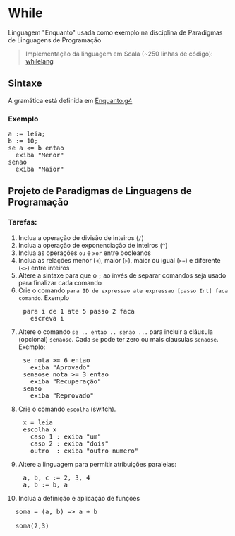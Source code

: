 While
=====

Linguagem "Enquanto" usada como exemplo na disciplina de Paradigmas de Linguagens de Programação

> Implementação da linguagem em Scala (~250 linhas de código): [whilelang](http://github.com/lrlucena/whilelang)

## Sintaxe

A gramática está definida em [Enquanto.g4](https://github.com/lrlucena/While/blob/master/src/plp/enquanto/parser/Enquanto.g4)

### Exemplo

<pre lang="Scala">
a := leia;
b := 10;
se a <= b entao
  exiba "Menor"
senao
  exiba "Maior"
</pre>

## Projeto de Paradigmas de Linguagens de Programação

### Tarefas:
1. Inclua a operação de divisão de inteiros (`/`)
2. Inclua a operação de exponenciação de inteiros (`^`)
3. Inclua as operações `ou` e `xor` entre booleanos
4. Inclua as relações menor (`<`), maior (`>`), maior ou igual (`>=`) e diferente (`<>`) entre inteiros
5. Altere a sintaxe para que o `;` ao invés de separar comandos seja usado para finalizar cada comando  
6. Crie o comando `para ID de expressao ate expressao [passo Int] faca comando`. Exemplo
<pre lang="scala">
    para i de 1 ate 5 passo 2 faca
      escreva i
</pre>

7. Altere o comando `se .. entao .. senao ...` para incluir a cláusula (opcional) `senaose`. Cada `se` pode ter zero ou mais clausulas `senaose`. Exemplo:
<pre lang="scala">
    se nota >= 6 entao
      exiba "Aprovado"
    senaose nota >= 3 entao
      exiba "Recuperação"
    senao
      exiba "Reprovado"
</pre>

8. Crie o comando `escolha` (switch).
<pre lang="scala">
    x = leia
    escolha x
      caso 1 : exiba "um"
      caso 2 : exiba "dois"
      outro  : exiba "outro numero"
</pre>

9. Altere a linguagem para permitir atribuições paralelas:
<pre lang="scala">
    a, b, c := 2, 3, 4
    a, b := b, a
</pre>
  
10. Inclua a definição e aplicação de funções
<pre lang="scala">
  soma = (a, b) => a + b
  
  soma(2,3)
</pre>
